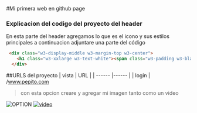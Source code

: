 #Mi primera web en github page

### Explicacion del codigo del proyecto del header 
  
En esta parte del header agregamos lo que es el icono y sus estilos principales 
a continuacion adjuntare una parte del código 
```Html
 <div class="w3-display-middle w3-margin-top w3-center">
    <h1 class="w3-xxlarge w3-text-white"><span class="w3-padding w3-black w3-opacity-min"><b>BR</b></span> <span class="w3-hide-small w3-text-light-grey">Architects</span></h1>
  </div>
```
##URLS del proyecto
| vista | URL |
| ------ |------ |
| login | /www.pepito.com 

> con esta opcion creare y agregar mi imagen tanto como un video

![OPTION](https://www.google.com/url?sa=i&url=https%3A%2F%2Fcodigoespagueti.com%2Fnoticias%2Fanime%2Fdragon-ball-todas-las-transformaciones-oficiales-de-goku%2F&psig=AOvVaw1em4BtMgMZSXD-3Wr4NWM8&ust=1646953732061000&source=images&cd=vfe&ved=0CAsQjRxqFwoTCPCDvfSSuvYCFQAAAAAdAAAAABAJ)
[![video](https://www.google.com/url?sa=i&url=https%3A%2F%2Fmag.elcomercio.pe%2Ffama%2Fgoku-10-cosas-que-no-sabias-sobre-el-personaje-de-dragon-ball-series-animes-nnda-nnlt-noticia%2F&psig=AOvVaw3SvtT_JEZWkP1staDkWkmf&ust=1646951866971000&source=images&cd=vfe&ved=0CAsQjRxqFwoTCKCcs_qLuvYCFQAAAAAdAAAAABAD)](https://youtu.be/eF9qK-bXGc8)

